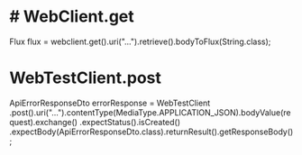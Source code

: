 # # WebClient.get

Flux<String> flux = webclient.get().uri("...").retrieve().bodyToFlux(String.class);

# WebTestClient.post

ApiErrorResponseDto errorResponse = WebTestClient
.post().uri("...").contentType(MediaType.APPLICATION_JSON).bodyValue(request).exchange()
.expectStatus().isCreated()
.expectBody(ApiErrorResponseDto.class).returnResult().getResponseBody();

